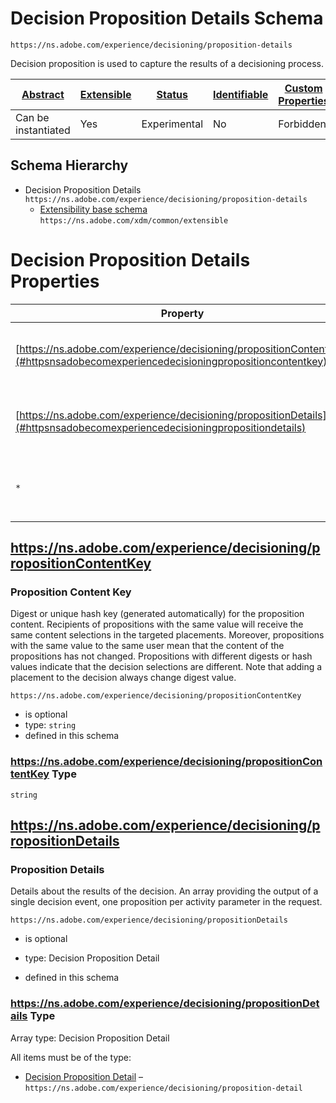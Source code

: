 
# Decision Proposition Details Schema

```
https://ns.adobe.com/experience/decisioning/proposition-details
```

Decision proposition is used to capture the results of a decisioning process.

| [Abstract](../../../../abstract.md) | [Extensible](../../../../extensions.md) | [Status](../../../../status.md) | [Identifiable](../../../../id.md) | [Custom Properties](../../../../extensions.md) | [Additional Properties](../../../../extensions.md) | Defined In |
|-------------------------------------|-----------------------------------------|---------------------------------|-----------------------------------|------------------------------------------------|----------------------------------------------------|------------|
| Can be instantiated | Yes | Experimental | No | Forbidden | Permitted | [adobe/experience/decisioning/proposition-details.schema.json](adobe/experience/decisioning/proposition-details.schema.json) |
## Schema Hierarchy

* Decision Proposition Details `https://ns.adobe.com/experience/decisioning/proposition-details`
  * [Extensibility base schema](../../../datatypes/extensible.schema.md) `https://ns.adobe.com/xdm/common/extensible`


# Decision Proposition Details Properties

| Property | Type | Required | Defined by |
|----------|------|----------|------------|
| [https://ns.adobe.com/experience/decisioning/propositionContentKey](#httpsnsadobecomexperiencedecisioningpropositioncontentkey) | `string` | Optional | Decision Proposition Details (this schema) |
| [https://ns.adobe.com/experience/decisioning/propositionDetails](#httpsnsadobecomexperiencedecisioningpropositiondetails) | Decision Proposition Detail | Optional | Decision Proposition Details (this schema) |
| `*` | any | Additional | this schema *allows* additional properties |

## https://ns.adobe.com/experience/decisioning/propositionContentKey
### Proposition Content Key

Digest or unique hash key (generated automatically) for the proposition content. Recipients of propositions with the same value will receive the same content selections in the targeted placements. Moreover, propositions with the same value to the same user mean that the content of the propositions has not changed. Propositions with different digests or hash values indicate that the decision selections are different. Note that adding a placement to the decision always change digest value.

`https://ns.adobe.com/experience/decisioning/propositionContentKey`
* is optional
* type: `string`
* defined in this schema

### https://ns.adobe.com/experience/decisioning/propositionContentKey Type


`string`






## https://ns.adobe.com/experience/decisioning/propositionDetails
### Proposition Details

Details about the results of the decision. An array providing the output of a single decision event, one proposition per activity parameter in the request.

`https://ns.adobe.com/experience/decisioning/propositionDetails`
* is optional
* type: Decision Proposition Detail

* defined in this schema

### https://ns.adobe.com/experience/decisioning/propositionDetails Type


Array type: Decision Proposition Detail

All items must be of the type:
* [Decision Proposition Detail](proposition-detail.schema.md) – `https://ns.adobe.com/experience/decisioning/proposition-detail`







